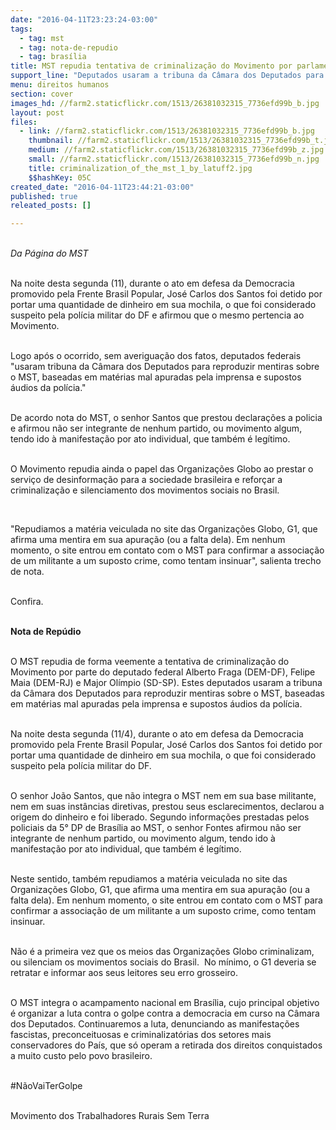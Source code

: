```yaml
---
date: "2016-04-11T23:23:24-03:00"
tags:
  - tag: mst
  - tag: nota-de-repudio
  - tag: brasília
title: MST repudia tentativa de criminalização do Movimento por parlamentares
support_line: "Deputados usaram a tribuna da Câmara dos Deputados para reproduzir mentiras sobre o MST, baseadas em matérias mal apuradas pela imprensa e supostos áudios da polícia"
menu: direitos humanos
section: cover
images_hd: //farm2.staticflickr.com/1513/26381032315_7736efd99b_b.jpg
layout: post
files:
  - link: //farm2.staticflickr.com/1513/26381032315_7736efd99b_b.jpg
    thumbnail: //farm2.staticflickr.com/1513/26381032315_7736efd99b_t.jpg
    medium: //farm2.staticflickr.com/1513/26381032315_7736efd99b_z.jpg
    small: //farm2.staticflickr.com/1513/26381032315_7736efd99b_n.jpg
    title: criminalization_of_the_mst_1_by_latuff2.jpg
    $$hashKey: 05C
created_date: "2016-04-11T23:44:21-03:00"
published: true
releated_posts: []

---
```

<p><br />
<em>Da P&aacute;gina do MST </em></p>

<p><br />
Na noite desta segunda (11), durante o ato em defesa da Democracia promovido pela Frente Brasil Popular, Jos&eacute; Carlos dos Santos foi detido por portar uma quantidade de dinheiro em sua mochila, o que foi considerado suspeito pela pol&iacute;cia militar do DF e afirmou que o mesmo pertencia ao Movimento.</p>

<p><br />
Logo ap&oacute;s o ocorrido, sem averigua&ccedil;&atilde;o dos fatos, deputados federais &quot;usaram tribuna da C&acirc;mara dos Deputados para reproduzir mentiras sobre o MST, baseadas em mat&eacute;rias mal apuradas pela imprensa e supostos &aacute;udios da pol&iacute;cia.&quot;</p>

<p><br />
De acordo nota do MST, o senhor Santos que prestou declara&ccedil;&otilde;es a policia e afirmou n&atilde;o ser integrante de nenhum partido, ou movimento algum, tendo ido &agrave; manifesta&ccedil;&atilde;o por ato individual, que tamb&eacute;m &eacute; leg&iacute;timo.</p>

<p><br />
O Movimento repudia ainda o papel das&nbsp;Organiza&ccedil;&otilde;es Globo ao prestar o servi&ccedil;o de desinforma&ccedil;&atilde;o para a sociedade brasileira e refor&ccedil;ar a criminaliza&ccedil;&atilde;o e silenciamento dos movimentos sociais no Brasil.</p>

<p>&nbsp;</p>

<p>&quot;Repudiamos a mat&eacute;ria veiculada no site das Organiza&ccedil;&otilde;es Globo, G1, que afirma uma mentira em sua apura&ccedil;&atilde;o (ou a falta dela). Em nenhum momento, o site entrou em contato com o MST para confirmar a associa&ccedil;&atilde;o de um militante a um suposto crime, como tentam insinuar&quot;, salienta trecho de nota.</p>

<p><br />
Confira.</p>

<p><br />
<strong>Nota de Rep&uacute;dio</strong></p>

<p><br />
O MST repudia de forma veemente a tentativa de criminaliza&ccedil;&atilde;o do Movimento por parte do deputado federal Alberto Fraga (DEM-DF), Felipe Maia (DEM-RJ) e Major Ol&iacute;mpio (SD-SP). Estes deputados usaram a tribuna da C&acirc;mara dos Deputados para reproduzir mentiras sobre o MST, baseadas em mat&eacute;rias mal apuradas pela imprensa e supostos &aacute;udios da pol&iacute;cia.</p>

<p><br />
Na noite desta segunda (11/4), durante o ato em defesa da Democracia promovido pela Frente Brasil Popular, Jos&eacute; Carlos dos Santos foi detido por portar uma quantidade de dinheiro em sua mochila, o que foi considerado suspeito pela pol&iacute;cia militar do DF.</p>

<p><br />
O senhor Jo&atilde;o Santos, que n&atilde;o integra o MST nem em sua base militante, nem em suas inst&acirc;ncias diretivas, prestou seus esclarecimentos, declarou a origem do dinheiro e foi liberado. Segundo informa&ccedil;&otilde;es prestadas pelos policiais da 5&deg; DP de Bras&iacute;lia ao MST, o senhor Fontes afirmou n&atilde;o ser integrante de nenhum partido, ou movimento algum, tendo ido &agrave; manifesta&ccedil;&atilde;o por ato individual, que tamb&eacute;m &eacute; leg&iacute;timo.</p>

<p><br />
Neste sentido, tamb&eacute;m repudiamos a mat&eacute;ria veiculada no site das Organiza&ccedil;&otilde;es Globo, G1, que afirma uma mentira em sua apura&ccedil;&atilde;o (ou a falta dela). Em nenhum momento, o site entrou em contato com o MST para confirmar a associa&ccedil;&atilde;o de um militante a um suposto crime, como tentam insinuar.</p>

<p><br />
N&atilde;o &eacute; a primeira vez que os meios das Organiza&ccedil;&otilde;es Globo criminalizam, ou silenciam os movimentos sociais do Brasil.&nbsp; No m&iacute;nimo, o G1 deveria se retratar e informar aos seus leitores seu erro grosseiro.</p>

<p><br />
O MST integra o acampamento nacional em Bras&iacute;lia, cujo principal objetivo &eacute; organizar a luta contra o golpe contra a democracia em curso na C&acirc;mara dos Deputados. Continuaremos a luta, denunciando as manifesta&ccedil;&otilde;es fascistas, preconceituosas e criminalizat&oacute;rias dos setores mais conservadores do Pa&iacute;s, que s&oacute; operam a retirada dos direitos conquistados a muito custo pelo povo brasileiro.</p>

<p><br />
#N&atilde;oVaiTerGolpe</p>

<p><br />
Movimento dos Trabalhadores Rurais Sem Terra</p>

